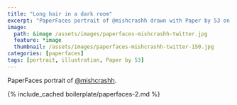 ```yaml
---
title: "Long hair in a dark room"
excerpt: "PaperFaces portrait of @mishcrashh drawn with Paper by 53 on an iPad."
image: 
  path: &image /assets/images/paperfaces-mishcrashh-twitter.jpg 
  feature: *image
  thumbnail: /assets/images/paperfaces-mishcrashh-twitter-150.jpg
categories: [paperfaces]
tags: [portrait, illustration, Paper by 53]
---
```


PaperFaces portrait of [@mishcrashh](https://twitter.com/mishcrashh).

{% include_cached boilerplate/paperfaces-2.md %}
